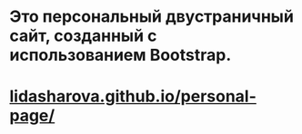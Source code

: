 # Это персональный двустраничный сайт, созданный с использованием Bootstrap.

# [lidasharova.github.io/personal-page/](url)
